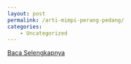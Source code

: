 ```yaml
---
layout: post
permalink: /arti-mimpi-perang-pedang/
categories:
    - Uncategorized
---
```


[Baca Selengkapnya](/01)